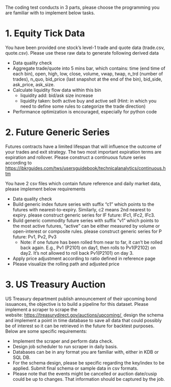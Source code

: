 The coding test conducts in 3 parts, please choose the programming you are familiar with to implement below tasks.

# 1. Equity Tick Data

You have been provided one stock’s level-1 trade and quote data (trade.csv, quote.csv). Please use these raw data to generate following derived data

- Data quality check
- Aggregate trade/quote into 5 mins bar, which contains: time (end time of each bin), open, high, low, close, volume, vwap, twap, n_trd (number of trades), n_quo, bid_price (last snapshot at the end of the bin), bid_side, ask_price, ask_size.
- Calculate liquidity flow data within this bin
    - liquidity add: bid/ask size increase
    - liquidity taken: both active buy and active sell (Hint: in which you need to define some rules to categorize the trade direction)
- Performance optimization is encouraged, especially for python code

# 2. Future Generic Series

Futures contracts have a limited lifespan that will influence the outcome of your trades and exit strategy. The two most important expiration terms are expiration and rollover. Please construct a continuous future series according to https://ibkrguides.com/tws/usersguidebook/technicalanalytics/continuous.htm

You have 2 csv files which contain future reference and daily market data, please implement below requirements

- Data quality check
- Build generic index future series with suffix “c1” which points to the futures with nearest-to-expiry. Similarly, c2 means 2nd nearest to expiry. please construct generic series for IF future: IFc1, IFc2, IFc3.
- Build generic commodity future series with suffix “v1” which points to the most active futures, “active” can be either measured by volume or open-interest or composite rules. please construct generic series for P future: Pv1, Pv2, Pv3
    - Note: if one future has been rolled from near to far, it can’t be rolled back again. E.g., Pv1 (P2101) on day1, then rolls to Pv1(P2102) on day2. It’s not allowed to roll back Pv1(P2101) on day 3.
- Apply price adjustment according to ratio defined in reference page
- Please visualize the rolling path and adjusted price

# 3. US Treasury Auction

US Treasury department publish announcement of their upcoming bond issuances, the objective is to build a pipeline for this dataset. Please implement a scraper to scrape the website: https://treasurydirect.gov/auctions/upcoming/  design the schema and implement a point in time database to save all data that could possibly be of interest so it can be retrieved in the future for backtest purposes. Below are some specific requirements:

- Implement the scraper and perform data check.
- Design job scheduler to run scraper in daily basis.
- Databases can be in any format you are familiar with, either in KDB or SQL DB.
- For the schema design, please be specific regarding the key/index to be applied. Submit final schema or sample data in csv formats.
- Please note that the events might be cancelled or auction date/cusip could be up to changes. That information should be captured by the job.

